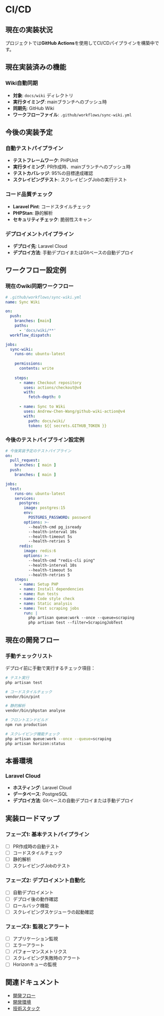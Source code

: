 # CI/CD

## 現在の実装状況

プロジェクトでは**GitHub Actions**を使用してCI/CDパイプラインを構築中です。

## 現在実装済みの機能

### Wiki自動同期

- **対象**: `docs/wiki` ディレクトリ
- **実行タイミング**: mainブランチへのプッシュ時
- **同期先**: GitHub Wiki
- **ワークフローファイル**: `.github/workflows/sync-wiki.yml`

## 今後の実装予定

### 自動テストパイプライン

- **テストフレームワーク**: PHPUnit
- **実行タイミング**: PR作成時、mainブランチへのプッシュ時
- **テストカバレッジ**: 95%の目標達成確認
- **スクレイピングテスト**: スクレイピングJobの実行テスト

### コード品質チェック

- **Laravel Pint**: コードスタイルチェック
- **PHPStan**: 静的解析
- **セキュリティチェック**: 脆弱性スキャン

### デプロイメントパイプライン

- **デプロイ先**: Laravel Cloud
- **デプロイ方法**: 手動デプロイまたはGitベースの自動デプロイ

## ワークフロー設定例

### 現在のwiki同期ワークフロー

```yaml
# .github/workflows/sync-wiki.yml
name: Sync Wiki

on:
  push:
    branches: [main]
    paths:
      - 'docs/wiki/**'
  workflow_dispatch:

jobs:
  sync-wiki:
    runs-on: ubuntu-latest
    
    permissions:
      contents: write
    
    steps:
      - name: Checkout repository
        uses: actions/checkout@v4
        with:
          fetch-depth: 0
      
      - name: Sync to Wiki
        uses: Andrew-Chen-Wang/github-wiki-action@v4
        with:
          path: docs/wiki/
          token: ${{ secrets.GITHUB_TOKEN }}
```

### 今後のテストパイプライン設定例

```yaml
# 今後実装予定のテストパイプライン
on:
  pull_request:
    branches: [ main ]
  push:
    branches: [ main ]

jobs:
  test:
    runs-on: ubuntu-latest
    services:
      postgres:
        image: postgres:15
        env:
          POSTGRES_PASSWORD: password
        options: >-
          --health-cmd pg_isready
          --health-interval 10s
          --health-timeout 5s
          --health-retries 5
      redis:
        image: redis:6
        options: >-
          --health-cmd "redis-cli ping"
          --health-interval 10s
          --health-timeout 5s
          --health-retries 5
    steps:
      - name: Setup PHP
      - name: Install dependencies
      - name: Run tests
      - name: Code style check
      - name: Static analysis
      - name: Test scraping jobs
        run: |
          php artisan queue:work --once --queue=scraping
          php artisan test --filter=ScrapingJobTest
```

## 現在の開発フロー

### 手動チェックリスト

デプロイ前に手動で実行するチェック項目：

```bash
# テスト実行
php artisan test

# コードスタイルチェック
vendor/bin/pint

# 静的解析
vendor/bin/phpstan analyse

# フロントエンドビルド
npm run production

# スクレイピング機能チェック
php artisan queue:work --once --queue=scraping
php artisan horizon:status
```

## 本番環境

### Laravel Cloud

- **ホスティング**: Laravel Cloud
- **データベース**: PostgreSQL
- **デプロイ方法**: Gitベースの自動デプロイまたは手動デプロイ

## 実装ロードマップ

### フェーズ1: 基本テストパイプライン

- [ ] PR作成時の自動テスト
- [ ] コードスタイルチェック
- [ ] 静的解析
- [ ] スクレイピングJobのテスト

### フェーズ2: デプロイメント自動化

- [ ] 自動デプロイメント
- [ ] デプロイ後の動作確認
- [ ] ロールバック機能
- [ ] スクレイピングスケジューラの起動確認

### フェーズ3: 監視とアラート

- [ ] アプリケーション監視
- [ ] エラーアラート
- [ ] パフォーマンスメトリクス
- [ ] スクレイピング失敗時のアラート
- [ ] Horizonキューの監視

## 関連ドキュメント

- [開発フロー](開発フロー)
- [開発環境](開発環境)
- [技術スタック](技術スタック)